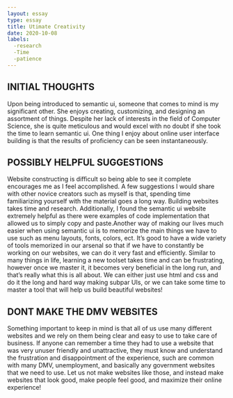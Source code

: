 ```yaml
---
layout: essay
type: essay
title: Utimate Creativity
date: 2020-10-08
labels:
  -research
  -Time
  -patience
---
```

## INITIAL THOUGHTS

  Upon being introduced to semantic ui, someone that comes to mind is my significant other. She enjoys creating, customizing, and designing an assortment of things. Despite her lack of interests in the field of Computer Science, she is quite meticulous and would excel with no doubt if she took the time to learn semantic ui. One thing I enjoy about online user interface building is that the results of proficiency can be seen instantaneously. 
	
## POSSIBLY HELPFUL SUGGESTIONS

  Website constructing is difficult so being able to see it complete encourages me as I feel accomplished. A few suggestions I would share with other novice creators such as myself is that, spending time familiarizing yourself with the material goes a long way. Building websites takes time and research. Additionally, I found the semantic ui website extremely helpful as there were examples of code implementation that allowed us to simply copy and paste.Another way of making our lives much easier when using semantic ui is to memorize the main things we have to use such as menu layouts, fonts, colors, ect. It’s good to have a wide variety of tools memorized in our arsenal so that if we have to constantly be working on our websites, we can do it very fast and efficiently. Similar to many things in life, learning a new toolset takes time and can be frustrating, however once we master it, it becomes very beneficial in the long run, and that’s really what this is all about. We can either just use html and css and do it the long and hard way making subpar UIs, or we can take some time to master a tool that will help us build beautiful websites! 
	
## DONT MAKE THE DMV WEBSITES

  Something important to keep in mind is that all of us use many different websites and we rely on them being clear and easy to use to take care of business. If anyone can remember a time they had to use a website that was very unuser friendly and unattractive, they must know and understand the frustration and disappointment of the experience, such are common with many DMV, unemployment, and basically any government websites that we need to use. Let us not make websites like those, and instead make websites that look good, make people feel good, and maximize their online experience! 
